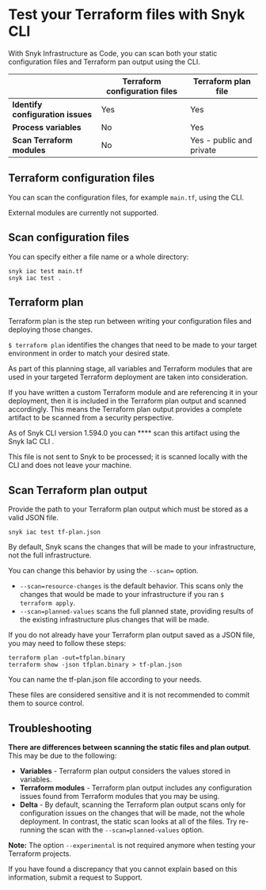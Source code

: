 # Test your Terraform files with Snyk CLI

With Snyk Infrastructure as Code, you can scan both your static configuration files and Terraform pan output using the CLI.

|                                   | **Terraform configuration files** | **Terraform plan file**  |
| --------------------------------- | --------------------------------- | ------------------------ |
| **Identify configuration issues** | Yes                               | Yes                      |
| **Process variables**             | No                                | Yes                      |
| **Scan Terraform modules**        | No                                | Yes - public and private |

## Terraform configuration files

You can scan the configuration files, for example `main.tf`, using the CLI.

External modules are currently not supported.

## Scan configuration files

You can specify either a file name or a whole directory:

```
snyk iac test main.tf
snyk iac test .
```

## Terraform plan

Terraform plan is the step run between writing your configuration files and deploying those changes.

`$ terraform plan` identifies the changes that need to be made to your target environment in order to match your desired state.

As part of this planning stage, all variables and Terraform modules that are used in your targeted Terraform deployment are taken into consideration.

If you have written a custom Terraform module and are referencing it in your deployment, then it is included in the Terraform plan output and scanned accordingly. This means the Terraform plan output provides a complete artifact to be scanned from a security perspective.

As of Snyk CLI version 1.594.0 you can \*\*\*\* scan this artifact using the Snyk IaC CLI .

This file is not sent to Snyk to be processed; it is scanned locally with the CLI and does not leave your machine.

## Scan Terraform plan output

Provide the path to your Terraform plan output which must be stored as a valid JSON file.

```
snyk iac test tf-plan.json
```

By default, Snyk scans the changes that will be made to your infrastructure, not the full infrastructure.

You can change this behavior by using the `--scan=` option.

* `--scan=resource-changes` is the default behavior. This scans only the changes that would be made to your infrastructure if you ran `$ terraform apply`.
* `--scan=planned-values` scans the full planned state, providing results of the existing infrastructure plus changes that will be made.

If you do not already have your Terraform plan output saved as a JSON file, you may need to follow these steps:

```
terraform plan -out=tfplan.binary
terraform show -json tfplan.binary > tf-plan.json
```

You can name the tf-plan.json file according to your needs.

These files are considered sensitive and it is not recommended to commit them to source control.

## Troubleshooting

**There are differences between scanning the static files and plan output**. This may be due to the following:

* **Variables** - Terraform plan output considers the values stored in variables.
* **Terraform modules** - Terraform plan output includes any configuration issues found from Terraform modules that you may be using.
* **Delta** - By default, scanning the Terraform plan output scans only for configuration issues on the changes that will be made, not the whole deployment. In contrast, the static scan looks at all of the files. Try re-running the scan with the `--scan=planned-values` option.

**Note:** The option `--experimental` is not required anymore when testing your Terraform projects.

If you have found a discrepancy that you cannot explain based on this information, submit a request to Support.
